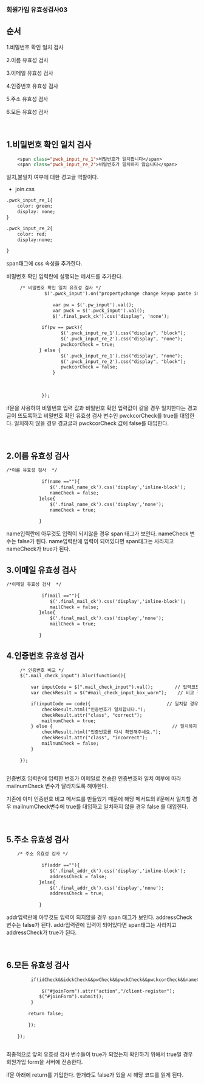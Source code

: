 ### 회원가입 유효성검사03


순서
---

1.비밀번호 확인 일치 검사

2.이름 유효성 검사

3.이메일 유효성 검사

4.인증번호 유효성 검사

5.주소 유효성 검사

6.모든 유효성 검사


&nbsp;


1.비밀번호 확인 일치 검사
---

```jsp
	<span class="pwck_input_re_1">비밀번호가 일치합니다</span>
	<span class="pwck_input_re_2">비밀번호가 일치하지 않습니다</span>
```
일치,불일치 여부에 대한 경고글 역할이다.


- join.css

```jsp
.pwck_input_re_1{
	color: green;
	display: none;
}

.pwck_input_re_2{
	color: red;
	display:none;
	
}

```

span태그에 css 속성을 추가한다.


비밀번호 확인 입력란에 실행되는 메서드를 추가한다.

```jsp
	 /* 비밀번호 확인 일치 유효성 검사 */
			  $('.pwck_input').on("propertychange change keyup paste input", function(){
				 
				 var pw = $('.pw_input').val();
				 var pwck = $('.pwck_input').val();
				 $('.final_pwck_ck').css('display', 'none');
				
			 if(pw == pwck){				 
					$('.pwck_input_re_1').css("display", "block");
		    		$('.pwck_input_re_2').css("display", "none");		
		    		pwckcorCheck = true;
			} else {
					$('.pwck_input_re_1').css("display", "none");
					$('.pwck_input_re_2').css("display", "block");		
					pwckcorCheck = false;
				 }
				 
				 
				 
			 });  
```
if문을 사용하여 비밀번호 입력 값과 비밀번호 확인 입력값이 같을 경우 일치한다는 경고글이 뜨도록하고 비밀번호 확인 유효성 검사 변수인 pwckcorCheck를 true를 대입한다. 
일치하지 않을 경우 경고글과 pwckcorCheck 값에 false를 대입한다. 


&nbsp;

2.이름 유효성 검사
---

```jsp
/*이름 유효성 검사  */
  		
    		 if(name ==""){
    			$('.final_name_ck').css('display','inline-block');
    			nameCheck = false;
    		}else{
    			$('.final_name_ck').css('display','none');
    			nameCheck = true;
    			
    		} 

```

name입력란에 아무것도 입력이 되지않을 경우 span 태그가 보인다. nameCheck 변수는 false가 된다.
name입력란에  입력이 되어있다면 span태그는 사라지고 nameCheck가 true가 된다.




3.이메일 유효성 검사
---

```jsp
/*이메일 유효성 검사  */
	  		
    		 if(mail ==""){
     			$('.final_mail_ck').css('display','inline-block');
     			mailCheck = false;
     		}else{
     			$('.final_mail_ck').css('display','none');
     			mailCheck = true;
     			
     		}
``` 

4.인증번호 유효성 검사
---

```jsp
	 /* 인증번호 비교 */
	 $(".mail_check_input").blur(function(){
	     
	     var inputCode = $(".mail_check_input").val();        // 입력코드    
	     var checkResult = $("#mail_check_input_box_warn");    // 비교 결과     

	     if(inputCode == code){                            // 일치할 경우
	         checkResult.html("인증번호가 일치합니다.");
	         checkResult.attr("class", "correct");
	         mailnumCheck = true;
	     } else {                                            // 일치하지 않을 경우
	         checkResult.html("인증번호를 다시 확인해주세요.");
	         checkResult.attr("class", "incorrect");
	         mailnumCheck = false;
	     }    
	     
	 });
	
```

인증번호 입력란에 입력한 번호가 이메일로 전송한 인증번호와 일치 여부에 따라 
mailnumCheck 변수가 달라지도록 해야한다. 

기존에 이미 인증번호 비교 메서드를 만들었기 때문에 해당 메서드의 if문에서 일치할 경우 mailnumCheck변수에 true를 대입하고 일치하지 않을 경우 false 를 대입힌다.


&nbsp;

5.주소 유효성 검사
---

```jsp
	/* 주소 유효성 검사 */
  		
    		 if(addr ==""){
      			$('.final_addr_ck').css('display','inline-block');
      			addressCheck = false;
      		}else{
      			$('.final_addr_ck').css('display','none');
      			addressCheck = true;
      			
      		} 

```
addr입력란에 아무것도 입력이 되지않을 경우 span 태그가 보인다. addressCheck 변수는 false가 된다.
addr입력란에 입력이 되어있다면 span태그는 사라지고 addressCheck가 true가 된다.

&nbsp;

6.모든 유효성 검사
---

```jsp
  	     if(idCheck&&idckCheck&&pwCheck&&pwckCheck&&pwckcorCheck&&nameCheck&&mailCheck&&addressCheck){
  	    	 
  	    	 $("#joinForm").attr("action","/client-register");
  	    	$("#joinForm").submit();
  	     }
  		 
  		return false;
    		
    	});
    	
    });
    
```

최종적으로 앞의 유효성 검사 변수들이 true가 되었는지 확인하기 위해서 true일 경우 회원가입 form을 서버에 전송한다. 

if문 아래에 return를 기입한다. 한개라도 false가 있을 시 해당 코드를 읽게 된다.
